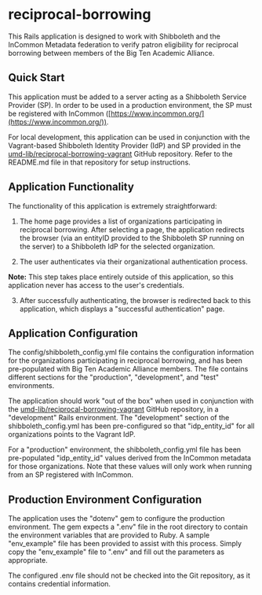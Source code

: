 # reciprocal-borrowing

This Rails application is designed to work with Shibboleth and the InCommon
Metadata federation to verify patron eligibility for reciprocal borrowing
between members of the Big Ten Academic Alliance.

## Quick Start

This application must be added to a server acting as a Shibboleth Service
Provider (SP). In order to be used in a production environment, the SP
must be registered with InCommon ([https://www.incommon.org/](https://www.incommon.org/)).

For local development, this application can be used in conjunction with the Vagrant-based Shibboleth Identity Provider (IdP) and SP provided in the [umd-lib/reciprocal-borrowing-vagrant](https://github.com/umd-lib/reciprocal-borrowing-vagrant) GitHub repository. Refer to the README.md file in that repository for setup instructions.

## Application Functionality

The functionality of this application is extremely straightforward:

1) The home page provides a list of organizations participating in reciprocal borrowing. After selecting a page, the application redirects the browser (via an entityID provided to the Shibboleth SP running on the server) to a Shibboleth IdP for the selected organization.

2) The user authenticates via their organizational authentication process.

**Note:** This step takes place entirely outside of this application, so this application never has access to the user's credentials.

3) After successfully authenticating, the browser is redirected back to this application, which displays a "successful authentication" page.

## Application Configuration

The config/shibboleth_config.yml file contains the configuration information for the organizations participating in reciprocal borrowing, and has been pre-populated with Big Ten Academic Alliance members. The file contains different sections for the "production", "development", and "test" environments.

The application should work "out of the box" when used in conjunction with the [umd-lib/reciprocal-borrowing-vagrant](https://github.com/umd-lib/reciprocal-borrowing-vagrant) GitHub repository, in a "development" Rails environment. The "development" section of the shibboleth_config.yml has been pre-configured so that "idp_entity_id" for all organizations points to the Vagrant IdP.

For a "production" environment, the shibboleth_config.yml file has been pre-populated "idp_entity_id" values derived from the InCommon metadata for those organizations. Note that these values will only work when running from an SP registered with InCommon.

## Production Environment Configuration

The application uses the "dotenv" gem to configure the production environment. The gem expects a ".env" file in the root directory to contain the environment variables that are provided to Ruby. A sample "env_example" file has been provided to assist with this process. Simply copy the "env_example" file to ".env" and fill out the parameters as appropriate.

The configured .env file should not be checked into the Git repository, as it contains credential information.

